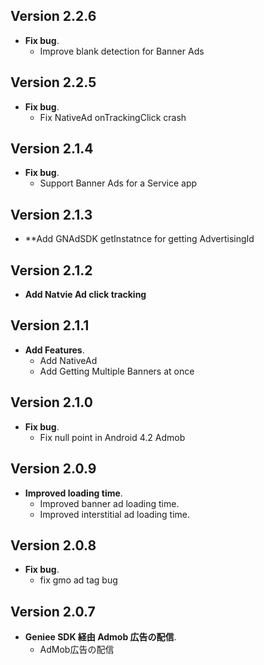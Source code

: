 ## Version 2.2.6

- **Fix bug**.
    - Improve blank detection for Banner Ads

## Version 2.2.5

- **Fix bug**.
    - Fix NativeAd onTrackingClick crash

## Version 2.1.4

- **Fix bug**.
    - Support Banner Ads for a Service app

## Version 2.1.3

- **Add GNAdSDK getInstatnce for getting AdvertisingId

## Version 2.1.2

- **Add Natvie Ad click tracking**

## Version 2.1.1

- **Add Features**.
    - Add NativeAd
    - Add Getting Multiple Banners at once

## Version 2.1.0

- **Fix bug**.
    - Fix null point in Android 4.2 Admob

## Version 2.0.9

- **Improved loading time**.
    - Improved banner ad loading time.
    - Improved interstitial ad loading time.

## Version 2.0.8

- **Fix bug**.
    - fix gmo ad tag bug

## Version 2.0.7

- **Geniee SDK 経由 Admob 広告の配信**.
    - AdMob広告の配信

